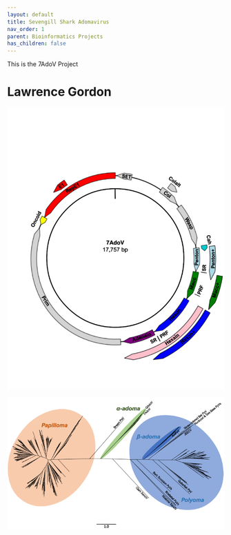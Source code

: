 ```yaml
---
layout: default
title: Sevengill Shark Adomavirus
nav_order: 1
parent: Bioinformatics Projects
has_children: false
---
```


This is the 7AdoV Project

# Lawrence Gordon

![virus](/images/7adov_2.png)

![phylo](/images/7adov_1.png)
